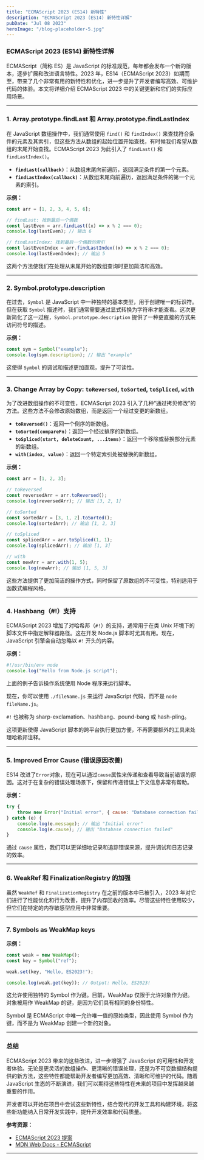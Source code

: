 ```yaml
---
title: "ECMAScript 2023 (ES14) 新特性"
description: "ECMAScript 2023 (ES14) 新特性详解"
pubDate: "Jul 08 2023"
heroImage: "/blog-placeholder-5.jpg"
---
```


### ECMAScript 2023 (ES14) 新特性详解

ECMAScript（简称 ES）是 JavaScript 的标准规范，每年都会发布一个新的版本，逐步扩展和改进语言特性。2023 年，ES14（ECMAScript 2023）如期而至，带来了几个非常有用的新特性和优化，进一步提升了开发者编写高效、可维护代码的体验。本文将详细介绍 ECMAScript 2023 中的关键更新和它们的实际应用场景。

---

### 1. **Array.prototype.findLast 和 Array.prototype.findLastIndex**

在 JavaScript 数组操作中，我们通常使用 `find()` 和 `findIndex()` 来查找符合条件的元素及其索引，但这些方法从数组的起始位置开始查找，有时候我们希望从数组的末尾开始查找。ECMAScript 2023 为此引入了 `findLast()` 和 `findLastIndex()`。

- **`findLast(callback)`**：从数组末尾向前遍历，返回满足条件的第一个元素。
- **`findLastIndex(callback)`**：从数组末尾向前遍历，返回满足条件的第一个元素的索引。

**示例：**

```javascript
const arr = [1, 2, 3, 4, 5, 6];

// findLast: 找到最后一个偶数
const lastEven = arr.findLast((x) => x % 2 === 0);
console.log(lastEven); // 输出 6

// findLastIndex: 找到最后一个偶数的索引
const lastEvenIndex = arr.findLastIndex((x) => x % 2 === 0);
console.log(lastEvenIndex); // 输出 5
```

这两个方法使我们在处理从末尾开始的数组查询时更加简洁和高效。

---

### 2. **Symbol.prototype.description**

在过去，`Symbol` 是 JavaScript 中一种独特的基本类型，用于创建唯一的标识符。但在获取 `Symbol` 描述时，我们通常需要通过显式转换为字符串才能查看。这次更新简化了这一过程，`Symbol.prototype.description` 提供了一种更直接的方式来访问符号的描述。

**示例：**

```javascript
const sym = Symbol("example");
console.log(sym.description); // 输出 "example"
```

这使得 `Symbol` 的调试和描述更加直观，提升了可读性。

---

### 3. **Change Array by Copy: `toReversed`, `toSorted`, `toSpliced`, `with`**

为了改进数组操作的不可变性，ECMAScript 2023 引入了几种“通过拷贝修改”的方法。这些方法不会修改原始数组，而是返回一个经过变更的新数组。

- **`toReversed()`**：返回一个倒序的新数组。
- **`toSorted(compareFn)`**：返回一个经过排序的新数组。
- **`toSpliced(start, deleteCount, ...items)`**：返回一个移除或替换部分元素的新数组。
- **`with(index, value)`**：返回一个特定索引处被替换的新数组。

**示例：**

```javascript
const arr = [1, 2, 3];

// toReversed
const reversedArr = arr.toReversed();
console.log(reversedArr); // 输出 [3, 2, 1]

// toSorted
const sortedArr = [3, 1, 2].toSorted();
console.log(sortedArr); // 输出 [1, 2, 3]

// toSpliced
const splicedArr = arr.toSpliced(1, 1);
console.log(splicedArr); // 输出 [1, 3]

// with
const newArr = arr.with(1, 5);
console.log(newArr); // 输出 [1, 5, 3]
```

这些方法提供了更加简洁的操作方式，同时保留了原数组的不可变性，特别适用于函数式编程风格。

---

### 4. **Hashbang（#!）支持**

ECMAScript 2023 增加了对哈希邦（`#!`）的支持，通常用于在类 Unix 环境下的脚本文件中指定解释器路径。这在开发 Node.js 脚本时尤其有用。现在，JavaScript 引擎会自动忽略以 `#!` 开头的内容。

**示例：**

```javascript
#!/usr/bin/env node
console.log("Hello from Node.js script");
```

上面的例子告诉操作系统使用 Node 程序来运行脚本。

现在，你可以使用 `./fileName.js` 来运行 JavaScript 代码，而不是 `node fileName.js`。

`#!` 也被称为 sharp-exclamation、hashbang、pound-bang 或 hash-pling。

这项更新使得 JavaScript 脚本的跨平台执行更加方便，不再需要额外的工具来处理哈希邦注释。

---

### 5. **Improved Error Cause (错误原因改善)**

ES14 改进了`Error`对象，现在可以通过`cause`属性来传递和查看导致当前错误的原因。这对于在复杂的错误处理场景下，保留和传递错误上下文信息非常有帮助。

**示例：**

```javascript
try {
	throw new Error("Initial error", { cause: "Database connection failed" });
} catch (e) {
	console.log(e.message); // 输出 "Initial error"
	console.log(e.cause); // 输出 "Database connection failed"
}
```

通过 `cause` 属性，我们可以更详细地记录和追踪错误来源，提升调试和日志记录的效率。

---

### 6. **WeakRef 和 FinalizationRegistry 的加强**

虽然 `WeakRef` 和 `FinalizationRegistry` 在之前的版本中已被引入，2023 年对它们进行了性能优化和行为改善，提升了内存回收的效率。尽管这些特性使用较少，但它们在特定的内存敏感型应用中非常重要。

---

### 7. **Symbols as WeakMap keys**

**示例：**

```javascript
const weak = new WeakMap();
const key = Symbol("ref");

weak.set(key, "Hello, ES2023!");

console.log(weak.get(key)); // Output: Hello, ES2023!
```

这允许使用独特的 Symbol 作为键。目前，WeakMap 仅限于允许对象作为键。对象被用作 WeakMap 的键，是因为它们具有相同的身份特性。

Symbol 是 ECMAScript 中唯一允许唯一值的原始类型，因此使用 Symbol 作为键，而不是为 WeakMap 创建一个新的对象。

---

###

### 总结

ECMAScript 2023 带来的这些改进，进一步增强了 JavaScript 的可用性和开发者体验。无论是更灵活的数组操作、更清晰的错误处理，还是为不可变数据结构提供的新方法，这些特性都能帮助开发者编写更加高效、清晰和可维护的代码。随着 JavaScript 生态的不断演进，我们可以期待这些特性在未来的项目中发挥越来越重要的作用。

开发者可以开始在项目中尝试这些新特性，结合现代的开发工具和构建环境，将这些新功能纳入日常开发实践中，提升开发效率和代码质量。

**参考资源：**

- [ECMAScript 2023 提案](https://github.com/tc39/proposals)
- [MDN Web Docs - ECMAScript](https://developer.mozilla.org/en-US/docs/Web/JavaScript)

---
